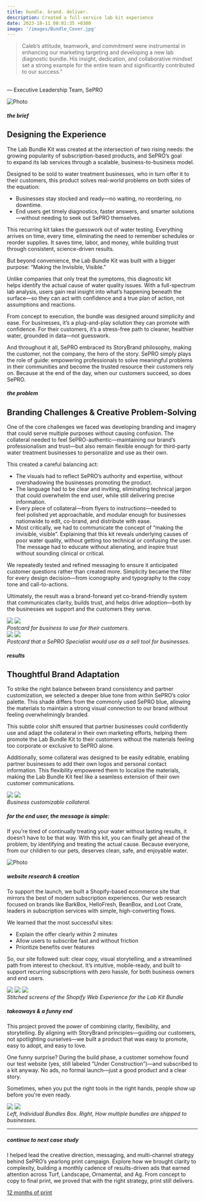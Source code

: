 ```yaml
---
title: bundle. brand. deliver.
description: Created a full-service lab kit experience
date: 2023-10-11 08:01:35 +0300
image: '/images/Bundle_Cover.jpg'
---
```


>Caleb’s attitude, teamwork, and commitment were instrumental in enhancing our marketing targeting and developing a new lab diagnostic bundle. His insight, dedication, and collaborative mindset set a strong example for the entire team and significantly contributed to our success.”<br>
<br>
— Executive Leadership Team, SePRO

![Photo](/images/Bundle_FullPage.png#wide)

##### the brief
## Designing the Experience

The Lab Bundle Kit was created at the intersection of two rising needs: the growing popularity of subscription-based products, and SePRO’s goal to expand its lab services through a scalable, business-to-business model.

Designed to be sold to water treatment businesses, who in turn offer it to their customers, this product solves real-world problems on both sides of the equation:
* Businesses stay stocked and ready—no waiting, no reordering, no downtime.
* End users get timely diagnostics, faster answers, and smarter solutions—without needing to seek out SePRO themselves.

This recurring kit takes the guesswork out of water testing. Everything arrives on time, every time, eliminating the need to remember schedules or reorder supplies. It saves time, labor, and money, while building trust through consistent, science-driven results.

But beyond convenience, the Lab Bundle Kit was built with a bigger purpose:
“Making the Invisible, Visible.”

Unlike companies that only treat the symptoms, this diagnostic kit helps identify the actual cause of water quality issues. With a full-spectrum lab analysis, users gain real insight into what’s happening beneath the surface—so they can act with confidence and a true plan of action, not assumptions and reactions.

From concept to execution, the bundle was designed around simplicity and ease. For businesses, it’s a plug-and-play solution they can promote with confidence. For their customers, it’s a stress-free path to cleaner, healthier water, grounded in data—not guesswork.

And throughout it all, SePRO embraced its StoryBrand philosophy, making the customer, not the company, the hero of the story. SePRO simply plays the role of guide: empowering professionals to solve meaningful problems in their communities and become the trusted resource their customers rely on.
Because at the end of the day, when our customers succeed, so does SePRO.

##### the problem
## Branding Challenges & Creative Problem-Solving

One of the core challenges we faced was developing branding and imagery that could serve multiple purposes without causing confusion. The collateral needed to feel SePRO-authentic—maintaining our brand’s professionalism and trust—but also remain flexible enough for third-party water treatment businesses to personalize and use as their own.

This created a careful balancing act:
* The visuals had to reflect SePRO’s authority and expertise, without overshadowing the businesses promoting the product.
* The language had to be clear and inviting, eliminating technical jargon that could overwhelm the end user, while still delivering precise information.
* Every piece of collateral—from flyers to instructions—needed to feel polished yet approachable, and modular enough for businesses nationwide to edit, co-brand, and distribute with ease.
* Most critically, we had to communicate the concept of “making the invisible, visible”. Explaining that this kit reveals underlying causes of poor water quality, without getting too technical or confusing the user. The message had to educate without alienating, and inspire trust without sounding clinical or critical.

We repeatedly tested and refined messaging to ensure it anticipated customer questions rather than created more. Simplicity became the filter for every design decision—from iconography and typography to the copy tone and call-to-actions.

Ultimately, the result was a brand-forward yet co-brand-friendly system that communicates clarity, builds trust, and helps drive adoption—both by the businesses we support and the customers they serve.

<div class="page__gallery__wrapper">
  <div class="page__gallery__images">
    <img src= /images/Postcard-Customer_Page_1.jpg loading="lazy">
    <img src= /images/Postcard-Customer_Page_2.jpg loading="lazy">
  </div>
  <em>Postcard for business to use for their customers.</em>
</div>

<div class="page__gallery__wrapper">
  <div class="page__gallery__images">
    <img src= /images/Postcard-Save_Page_1.jpg loading="lazy">
    <img src= /images/Postcard-Save_Page_2.jpg loading="lazy">
  </div>
  <em>Postcard that a SePRO Specialist would use as a sell tool for businesses.</em>
</div>


##### results
## Thoughtful Brand Adaptation

To strike the right balance between brand consistency and partner customization, we selected a deeper blue tone from within SePRO’s color palette. This shade differs from the commonly used SePRO blue, allowing the materials to maintain a strong visual connection to our brand without feeling overwhelmingly branded.

This subtle color shift ensured that partner businesses could confidently use and adapt the collateral in their own marketing efforts, helping them promote the Lab Bundle Kit to their customers without the materials feeling too corporate or exclusive to SePRO alone.

Additionally, some collateral was designed to be easily editable, enabling partner businesses to add their own logos and personal contact information. This flexibility empowered them to localize the materials, making the Lab Bundle Kit feel like a seamless extension of their own customer communications.

<div class="page__gallery__wrapper">
  <div class="page__gallery__images">
    <img src= /images/Bundle_General.jpg loading="lazy">
    <img src= /images/TriFold.png loading="lazy">
  </div>
  <em>Business customizable collateral.</em>
</div>

##### for the end user, the message is simple:
If you're tired of continually treating your water without lasting results, it doesn’t have to be that way.
With this kit, you can finally get ahead of the problem, by identifying and treating the actual cause. Because everyone, from our children to our pets, deserves clean, safe, and enjoyable water.

![Photo](/images/Web_Scroll.jpg)

##### website research & creation
To support the launch, we built a Shopify-based ecommerce site that mirrors the best of modern subscription experiences. Our web research focused on brands like BarkBox, HelloFresh, BeanBox, and Loot Crate, leaders in subscription services with simple, high-converting flows.

We learned that the most successful sites:
* Explain the offer clearly within 2 minutes
* Allow users to subscribe fast and without friction
* Prioritize benefits over features

So, our site followed suit: clear copy, visual storytelling, and a streamlined path from interest to checkout. It’s intuitive, mobile-ready, and built to support recurring subscriptions with zero hassle, for both business owners and end users.

<div class="page__gallery__wrapper">
  <div class="page__gallery__images">
    <img src= /images/Web_Home.jpg loading="lazy">
    <img src= /images/Web_Help.jpg loading="lazy">
    <img src= /images/Web_Product.jpg loading="lazy">
  </div>
  <em>Stitched screens of the Shopify Web Experience for the Lab Kit Bundle</em>
</div>

##### takeaways & a funny end
This project proved the power of combining clarity, flexibility, and storytelling. By aligning with StoryBrand principles—guiding our customers, not spotlighting ourselves—we built a product that was easy to promote, easy to adopt, and easy to love.

One funny surprise? During the build phase, a customer somehow found our test website (yes, still labeled “Under Construction”)—and subscribed to a kit anyway. No ads, no formal launch—just a good product and a clear story.

Sometimes, when you put the right tools in the right hands, people show up before you're even ready.

<div class="page__gallery__wrapper">
  <div class="page__gallery__images">
    <img src= /images/Water_Health_Shipping_Kit.jpg loading="lazy">
    <img src= /images/Shipping_Box.png loading="lazy">
  </div>
  <em>Left, Individual Bundles Box. Right, How multiple bundles are shipped to businesses.</em>
</div>


---

##### continue to next case study
I helped lead the creative direction, messaging, and multi-channel strategy behind SePRO’s yearlong print campaign. Explore how we brought clarity to complexity, building a monthly cadence of results-driven ads that earned attention across Turf, Landscape, Ornamental, and Ag. From concept to copy to final print, we proved that with the right strategy, print still delivers.

<a href="https://keilub.com/projects/14-publication/">12 months of print</a>
